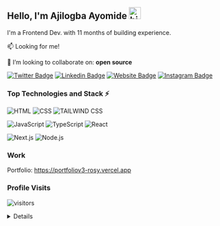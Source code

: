 

## Hello, I'm Ajilogba Ayomide <img src="https://emoji.slack-edge.com/T02HBS55FCG/cool-doge/aa3c8fd9037a0604.gif" width="28" alt="hi">

I'm a Frontend Dev. with 11 months of building experience.

:mailbox: Looking for me!

👯 I’m looking to collaborate on: **open source**

[![Twitter Badge](https://img.shields.io/badge/-@unusualmide321-1DA1F2?style=flat&logo=twitter&logoColor=white)](https://twitter.com/eni4sure)
[![Linkedin Badge](https://img.shields.io/badge/-Ayomide_Ajilogba-0e76a8?style=flat&logo=linkedin&logoColor=white)](https://linkedin.com/in/ajilogba-ayomide-090479280/)
[![Website Badge](https://img.shields.io/badge/website-000000?style=flat&logo=About.me&logoColor=white)](https://portfoliov3-rosy.vercel.app)
[![Instagram Badge](https://img.shields.io/badge/-@this.mide-e84393?style=flat&logo=instagram&logoColor=white)](https://instagram.com/this.mide)


### Top Technologies and Stack ⚡️

![HTML](https://img.shields.io/badge/HTML-239120?style=for-the-badge&logo=html5&logoColor=white)
![CSS](https://img.shields.io/badge/CSS3-1572B6?style=for-the-badge&logo=css3&logoColor=white)
![TAILWIND CSS](https://img.shields.io/badge/Tailwind_CSS-38B2AC?style=for-the-badge&logo=tailwind-css&logoColor=white)

![JavaScript](https://img.shields.io/badge/JavaScript-F7DF1E?style=for-the-badge&logo=javascript&logoColor=black)
![TypeScript](https://img.shields.io/badge/TypeScript-007ACC?style=for-the-badge&logo=typescript&logoColor=white)
![React](https://img.shields.io/badge/React-20232A?style=for-the-badge&logo=react&logoColor=61DAFB)

![Next.js](https://img.shields.io/static/v1?style=for-the-badge&message=Next.js&color=000000&logo=Next.js&logoColor=FFFFFF&label=)
![Node.js](https://img.shields.io/badge/Node.js-339933?style=for-the-badge&logo=node.js&logoColor=white)


### Work

Portfolio: https://portfoliov3-rosy.vercel.app

### Profile Visits

![visitors](https://komarev.com/ghpvc/?username=unusualmide)

<details>

### Github Stats

![Github stats](https://github-readme-stats.vercel.app/api?username=unusualmide&count_private=true&theme=dark&hide=contribs,issues)


<p><img align="center" src="https://github-readme-streak-stats.herokuapp.com/?user=unusualmide&" alt="unusualmide" /></p>

</details>